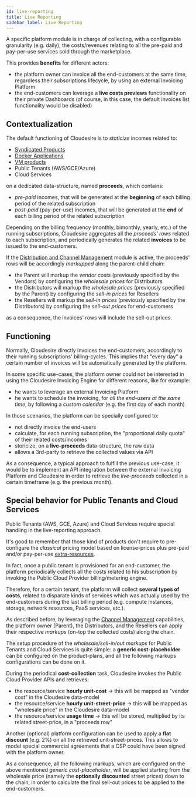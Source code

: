 ```yaml
---
id: live-reporting
title: Live Reporting
sidebar_label: Live Reporting
---
```

A specific platform module is in charge of collecting, with a configurable
granularity (e.g. daily), the costs/revenues relating to all the pre-paid and
pay-per-use services sold through the marketplace.

This provides **benefits** for different actors:

- the platform owner can invoice all the end-customers at the same time,
  regardless their subscriptions lifecycle, by using an external Invoicing
  Platform
- the end-customers can leverage a **live costs previews** functionality on
  their private Dashboards (of course, in this case, the default invoices list
  functionality would be disabled)

## Contextualization

The default functioning of Cloudesire is to _staticize_ incomes related to:

- [Syndicated Products](syndication.md)
- [Docker Applications](docker.md)
- [VM products](vm.md)
- Public Tenants (AWS/GCE/Azure)
- Cloud Services

on a dedicated data-structure, named **proceeds**, which contains:

- _pre-paid_ incomes, that will be generated at the **beginning** of each
  billing period of the related subscription
- _post-paid_ (pay-per-use) incomes, that will be generated at the **end** of
  each billing period of the related subscription

 Depending on the billing frequency (monthly, bimonthly, yearly, etc.) of
 the running subscriptions, Cloudesire aggregates all the _proceeds' rows_
 related to each subscription, and periodically generates the related
 **invoices** to be issued to the end-customers.

 If the [Distribution and Channel Management](channel.md) module is active,
 the proceeds' rows will be accordingly _markupped_ along the parent-child chain:

- the Parent will markup the _vendor costs_ (previously specified by the
   Vendors) by configuring the _wholesale prices_ for Distributors
- the Distributors will markup the _wholesale prices_ (previously specified by
   the Parent) by configuring the _sell-in prices_ for Resellers
- the Resellers will markup the _sell-in prices_ (previously specified by the
   Distributors) by configuring the _sell-out prices_ for end-customers

as a consequence, the invoices' rows will include the sell-out prices.

## Functioning

Normally, Cloudesire directly invoices the end-customers, accordingly to their
running subscriptions' billing-cycles. This implies that "every day" a certain
number of invoices will be automatically generated by the platform.

In some specific use-cases, the platform owner could not be interested in using the
Cloudesire Invoicing Engine for different reasons, like for example:

- he wants to leverage an external Invoicing Platform
- he wants to schedule the invoicing, for *all the end-users at the same time*,
   by following a *custom calendar* (e.g. the first day of each month)

In those scenarios, the platform can be specially configured to:

- not directly invoice the end-users
- calculate, for each running subscription, the "proportional daily quota" of
  their related costs/incomes
- storicize, on a **live-proceeds** data-structure, the raw data
- allows a 3rd-party to retrieve the collected values via API

As a consequence, a typical approach to fulfill the previous use-case, it would
be to implement an API integration between the external Invoicing Platform and
Cloudesire in order to retrieve the *live-proceeds* collected in a certain
timeframe (e.g. the previous month).

## Special behavior for Public Tenants and Cloud Services

Public Tenants (AWS, GCE, Azure) and Cloud Services require special handling
in the live-reporting approach.

It's good to remember that those kind of products don't require to pre-configure
the *classical* pricing model based on license-prices plus pre-paid and/or
pay-per-use [extra-resources](onboarding-extra-resources.md).

In fact, once a public tenant is provisioned for an end-customer, the platform
periodically collects all the costs related to his subscription by invoking the
Public Cloud Provider billing/metering engine.

Therefore, for a certain tenant, the platform will collect **several types of
costs**, related to disparate kinds of services which was actually used by the
end-customers during the last billing period (e.g. compute instances, storage,
network resources, PaaS services, etc.).

As described before, by leveraging the [Channel Management](channel.md)
capabilities, the platform owner (Parent), the Distributors, and the Resellers
can apply their respective *markups* (on-top the collected costs) along the
chain.

The setup procedure of the *wholesale/sell-in/out markups* for Public Tenants
and Cloud Services is quite simple: a **generic cost-placeholder** can be
configured on the product-plans, and all the following markups configurations
can be done on it.

During the periodical **cost-collection** task, Cloudesire invokes the Public
Cloud Provider APIs and retrieves:

- the resource/service **hourly unit-cost** -> this will be mapped as "vendor
  cost" in the Cloudesire data-model
- the resource/service **hourly unit-street-price** -> this will be mapped as
  "wholesale price" in the Cloudesire data-model
- the resource/service **usage time** -> this will be stored, multiplied
  by its related street-price, in a "proceeds row"

Another (optional) platform configuration can be used to apply a
**flat discount** (e.g. 2%) on all the retrieved unit-street-prices.
This allows to model special commercial agreements that a CSP could
have been signed with the platform owner.

As a consequence, all the following markups, which are configured on
the above mentioned *generic cost-placeholder*, will be applied starting
from the wholesale price (namely the **optionally discounted** street
prices) down to the chain, in order to calculate the final sell-out
prices to be applied to the end-customers.
